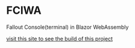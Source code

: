 # FCIWA
Fallout Console(terminal) in Blazor WebAssembly


<a href ="https://red-ocean-0447e7c03.3.azurestaticapps.net">visit this site to see the build of this project</a>

